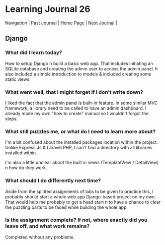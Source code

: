 # Learning Journal 26

Navigation | [Past Journal](../Class-17/README.md) | [Home Page](../README.md) | [Next Journal](../Class-27/README.md) |

## Django

### What did I learn today?

How to setup Django n build a basic web app. That includes initiating an SQLite database and creating the admin user to access the admin panel. It also included a simple introduction to models & included creating some static views.

### What went well, that I might forget if I don’t write down?

I liked the fact that the admin panel is built-in feature. In some similar MVC framework, a library need to be called to have an admin dashboard. I already made my own "how to create" manual so I wouldn't forgot the steps.

### What still puzzles me, or what do I need to learn more about?

I'm a bit confused about the installed packages location within the project. Unlike Express.Js & Laravel PHP, I can't find a directory with all libraries installed within.

I'm also a little unclear about the built in views (TemplateView / DetailView) n how do they work.

### What should I do differently next time?

Aside from the splitted assignments of labs to be given to practice this, I probably should start a whole web app Django-based project on my own. That would help me probably to get a head start n to have a chance to clear the puzzling parts to be faced while building the whole app.

### Is the assignment complete? If not, where exactly did you leave off, and what work remains?

Completed without any problems.
